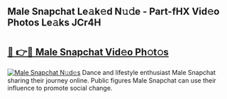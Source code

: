 ## Male Snapchat Le𝚊k𝚎d N𝚞𝚍e - Part-fHX Vid𝚎o Photos Le𝚊ks JCr4H

# <h2><a href="http://fbe3yn.evod.top/?m=Male+Snapchat">🔗 👉🔴 Male Snapchat Vid𝚎o Ph𝚘t𝚘s</a></h2>

[![Male Snapchat N𝚞d𝚎s](https://i.imgur.com/8V9OHl7.gif)](http://fbe3yn.evod.top/?m=Male+Snapchat)
Dance and lifestyle enthusiast Male Snapchat sharing their journey online. Public figures Male Snapchat can use their influence to promote social change. 
